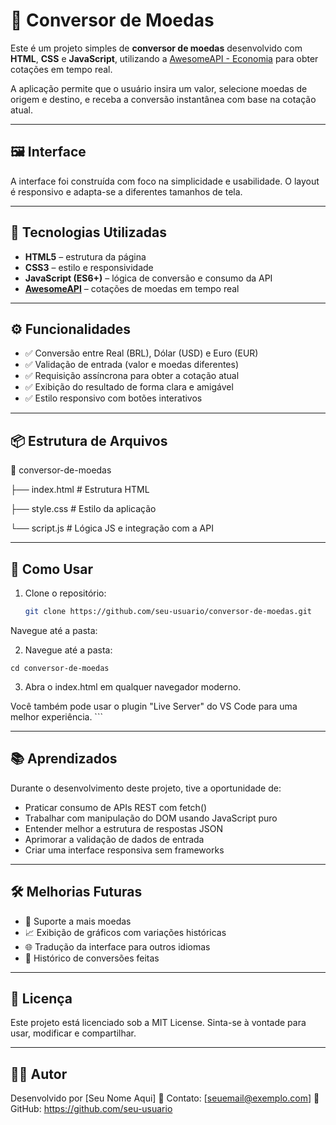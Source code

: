 # 💱 Conversor de Moedas

Este é um projeto simples de **conversor de moedas** desenvolvido com **HTML**, **CSS** e **JavaScript**, utilizando a [AwesomeAPI - Economia](https://docs.awesomeapi.com.br/api-de-moedas) para obter cotações em tempo real.

A aplicação permite que o usuário insira um valor, selecione moedas de origem e destino, e receba a conversão instantânea com base na cotação atual.

---

## 🖼️ Interface

A interface foi construída com foco na simplicidade e usabilidade. O layout é responsivo e adapta-se a diferentes tamanhos de tela.

---

## 🚀 Tecnologias Utilizadas

- **HTML5** – estrutura da página
- **CSS3** – estilo e responsividade
- **JavaScript (ES6+)** – lógica de conversão e consumo da API
- **[AwesomeAPI](https://docs.awesomeapi.com.br/)** – cotações de moedas em tempo real

---

## ⚙️ Funcionalidades

- ✅ Conversão entre Real (BRL), Dólar (USD) e Euro (EUR)
- ✅ Validação de entrada (valor e moedas diferentes)
- ✅ Requisição assíncrona para obter a cotação atual
- ✅ Exibição do resultado de forma clara e amigável
- ✅ Estilo responsivo com botões interativos

---

## 📦 Estrutura de Arquivos

📁 conversor-de-moedas

├── index.html # Estrutura HTML

├── style.css # Estilo da aplicação

└── script.js # Lógica JS e integração com a API


---

## 🧪 Como Usar

1. Clone o repositório:
   ```bash
   git clone https://github.com/seu-usuario/conversor-de-moedas.git
Navegue até a pasta:

2. Navegue até a pasta:
 ```
cd conversor-de-moedas
```
 3. Abra o index.html em qualquer navegador moderno.

 Você também pode usar o plugin "Live Server" do VS Code para uma melhor experiência. ```

---

## 📚 Aprendizados

Durante o desenvolvimento deste projeto, tive a oportunidade de:

- Praticar consumo de APIs REST com fetch()
- Trabalhar com manipulação do DOM usando JavaScript puro
- Entender melhor a estrutura de respostas JSON
- Aprimorar a validação de dados de entrada
- Criar uma interface responsiva sem frameworks

---
## 🛠️ Melhorias Futuras

- 🔄 Suporte a mais moedas
- 📈 Exibição de gráficos com variações históricas
- 🌐 Tradução da interface para outros idiomas
- 💾 Histórico de conversões feitas



---

## 📄 Licença

Este projeto está licenciado sob a MIT License.
Sinta-se à vontade para usar, modificar e compartilhar.

---

## 🙋‍♂️ Autor

Desenvolvido por [Seu Nome Aqui]
📧 Contato: [seuemail@exemplo.com]
🔗 GitHub: https://github.com/seu-usuario
